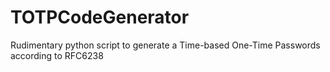 # TOTPCodeGenerator
Rudimentary python script to generate a Time-based One-Time Passwords according to RFC6238
